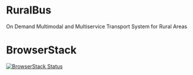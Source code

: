 # RuralBus
On Demand Multimodal and Multiservice Transport System for Rural Areas

# BrowserStack
[![BrowserStack Status](https://automate.browserstack.com/automate/badge.svg?badge_key=MVhaUlRobHJkdmdaM0FjYzRUdmZ2VHlXRU5FbXhoeERRdTliREdEb3NwYz0tLU15aFNxMis1NUl0Ti83ZXJ6VHNGSmc9PQ==--1fc755c063cfdeca0725c55f58211be12c8c4e9b)](https://www.browserstack.com/automate/public-build/MVhaUlRobHJkdmdaM0FjYzRUdmZ2VHlXRU5FbXhoeERRdTliREdEb3NwYz0tLU15aFNxMis1NUl0Ti83ZXJ6VHNGSmc9PQ==--1fc755c063cfdeca0725c55f58211be12c8c4e9b)
